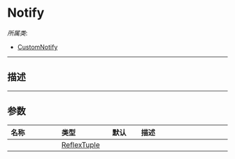 # Notify

*所属类*:
* [CustomNotify](/Api/Classes/Script/CustomNotify.md)
------------------------------------------------------------------------------------------
## 描述



------------------------------------------------------------------------------------------
## 参数

|<div style="width:100px">名称</div>|<div style="width:100px">类型</div>|<div style="width:50px">默认</div>|<div style="width:350px">描述</div>|
|:---|:---|:---|:---|
||[ReflexTuple](/Api/Enums/ReflexTuple.md)|||
